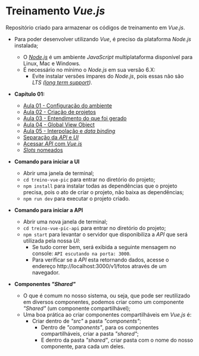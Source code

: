 # Treinamento _Vue.js_

Repositório criado para armazenar os códigos de treinamento em _Vue.js_.

- Para poder desenvolver utilizando _Vue_, é preciso da plataforma _Node.js_ instalada;
  - O _[Node.js](https://nodejs.org/pt)_ é um ambiente _JavaScript_ multiplataforma disponível para Linux, Mac e Windows.
  - É necessário no mínimo o _Node.js_ em sua versão 6.X:
    - Evite instalar versões ímpares do _Node.js_, pois essas não são _LTS ([long term support](https://pt.wikipedia.org/wiki/Suporte_de_longo_prazo))_.

- **Capítulo 01:**
  - [Aula 01 - Configuração do ambiente](docs/AULA_01.md)
  - [Aula 02 - Criação de projetos](docs/AULA_02.md)
  - [Aula 03 - Entendimento do que foi gerado](docs/AULA_03.md)
  - [Aula 04 - Global View Object](docs/AULA_04.md)
  - [Aula 05 - Interpolação e _data binding_](docs/AULA_05.md)
  - [Separação da _API_ e _UI_](docs/SEPARACAO_PROJETOS.md)
  - [Acessar _API_ com _Vue.js_](docs/ACESSO_API.md)
  - [_Slots_ nomeados](docs/NAMED_SLOT.md)

- **Comando para iniciar a UI**
  - Abrir uma janela de terminal;
  - `cd treino-vue-pic` para entrar no diretório do projeto;
  - `npm install` para instalar todas as dependências que o projeto precisa, pois o ato de criar o projeto, não baixa as dependências;
  - `npm run dev` para executar o projeto criado.

- **Comando para iniciar a API**
  - Abrir uma nova janela de terminal;
  - `cd treino-vue-pic-api` para entrar no diretório do projeto;
  - `npm start` para levantar o servidor que disponibiliza a _API_ que será utilizada pela nossa _UI_:
    - Se tudo correr bem, será exibida a seguinte mensagem no console: `API escutando na porta: 3000`.
    - Para verificar se a _API_ esta retornando dados, acesse o endereço http://localhost:3000/v1/fotos através de um navegador.

- **Componentes _"Shared"_**
  - O que é comum no nosso sistema, ou seja, que pode ser reutilizado em diversos componentes, podemos criar como um componente _"Shared"_ (um componente compartilhável);
  - Uma boa prática ao criar componentes compartilháveis em _Vue.js_ é:
    - Criar dentro de _"src"_ a pasta _"components"_;
      - Dentro de _"components"_, para os componentes compartilháveis, criar a pasta _"shared"_;
      - E dentro da pasta _"shared"_, criar pasta com o nome do nosso componente, para cada um deles.

